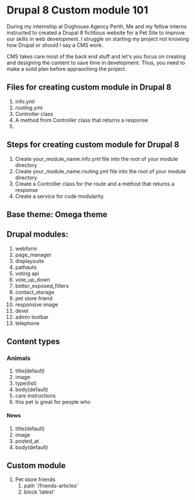 # Drupal 8 Custom module 101

<p>During my internship at Doghouse Agency Perth, Me and my fellow interns instructed to created a Drupal 8 fictitious website for a Pet Site to improve our skills in web development. I struggle on starting my project not knowing how Drupal or should I say a CMS work. </p>

<p>CMS takes care most of the back end stuff and let's you focus on creating and designing the content to save time in development. Thus, you need to make a solid plan before appraoching the project.</p>

## Files for creating custom module in Drupal 8

1. info.yml
2. routing.yml
3. Controller class
4. A method from Controller class that returns a response
5. 

## Steps for creating custom module for Drupal 8

1. Create your_module_name.info.yml file into the root of your module directory 
2. Create your_module_name.routing.yml file into the root of your module directory
3. Create a Controller class for the route and a method that returns a response
4. Create a service for code modularity


## Base theme: Omega theme
## Drupal modules:

1.  webform
2.  page_manager
3.  displaysuite
4.  pathauto
5.  voting api
6.  vote_up_down
7.  better_exposed_filters
8.  contact_storage
9.  pet store friend
10. responsive image
11. devel
12. admin toolbar
13. telephone

## Content types

### Animals
1. title(default)
2. image
3. type(list)
4. body(default)
5. care instructions
6. this pet is great for people who

#### News
1. title(default)
2. image
3. posted_at
4. body(default)

## Custom module

1. Pet store friends 
   1. path '/friends-articles'
   2. block 'latest'
